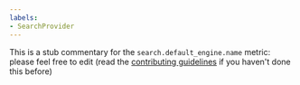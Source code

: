```yaml
---
labels:
- SearchProvider
---
```

This is a stub commentary for the `search.default_engine.name` metric: please feel free to edit (read the
[contributing guidelines](https://github.com/mozilla/glean-annotations/blob/main/CONTRIBUTING.md)
if you haven't done this before)
